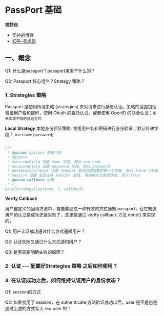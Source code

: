 # PassPort 基础

**摘抄自** 
* [伤神的博客](https://www.shangyang.me/categories/%E8%AE%A1%E7%AE%97%E6%9C%BA%E7%A7%91%E5%AD%A6%E4%B8%8E%E6%8A%80%E6%9C%AF/Javascript/Nodejs/Passport/)
* [知乎-吴成琦](https://zhuanlan.zhihu.com/p/35877677)

## 一、概念

Q1: 什么是passport？passport用来干什么的？

Q2: Passport 核心组件？Strategy 策略？


### 1. Strategies 策略
Passport 是使用所谓策略 (strategies) 来对请求进行身份认证。策略的范围包括验证用户名和密码，使用 OAuth 的委托认证，或者使用 OpenID 的联合认证；`用来实现不同的验证方式`

**Local Strategy**
本地身份验证策略: 使用用户名和密码进行身份验证；默认传递字段： `username/password`;

```js

/**
 * @params options 参数可选
 * options
 * usernameField 设置 name 字段, 默认 username
 * passwordField 设置 password 字段, 默认 password
 * passReqToCallback 设置 request 是否回调函数的第一个参数, 默认 false (不是第一个参数)
 * session 设置 是否支持 session 会话, 保持持久化登录状态, 默认 true
 * @param callback 必填
 * /
LocalStrategy([options, ], callback) 
```

**Verify Callback**

用户自定义的回调方法中，要能够通过一种有效的方式通知 passport，让它知道用户的认证是成功还是失败了，这里是通过 verify callback 方法 done() 来实现的，

Q1: 用户认证成功通过什么方式通知用户？

Q2: 认证失败又通过什么方式通知用户？

Q3: 是否需要明确失败的原因？


### 2. 认证 --- 配置好Strategies 策略 之后如何使用？

### 3. 在认证成功之后，如何维持认证用户的身份状态？

Q1: session的方式

Q2: 如果禁用了 session，在 authenticate 方法验证成功以后，user 是不是也是通过上述的方式写入 req.user 的？
